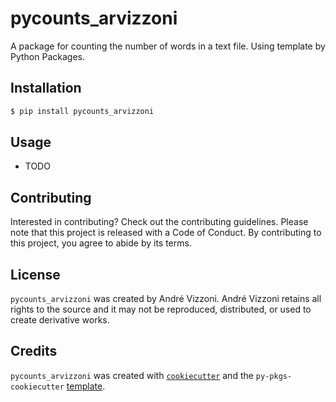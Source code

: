 # pycounts_arvizzoni

A package for counting the number of words in a text file. Using template by Python Packages.

## Installation

```bash
$ pip install pycounts_arvizzoni
```

## Usage

- TODO

## Contributing

Interested in contributing? Check out the contributing guidelines. Please note that this project is released with a Code of Conduct. By contributing to this project, you agree to abide by its terms.

## License

`pycounts_arvizzoni` was created by André Vizzoni. André Vizzoni retains all rights to the source and it may not be reproduced, distributed, or used to create derivative works.

## Credits

`pycounts_arvizzoni` was created with [`cookiecutter`](https://cookiecutter.readthedocs.io/en/latest/) and the `py-pkgs-cookiecutter` [template](https://github.com/py-pkgs/py-pkgs-cookiecutter).
